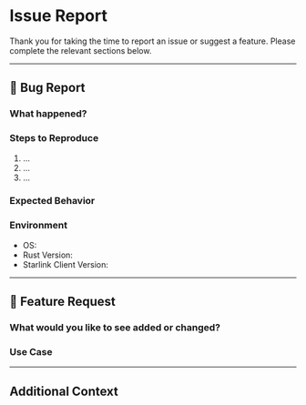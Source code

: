 # Issue Report

Thank you for taking the time to report an issue or suggest a feature. Please complete the relevant sections below.

---

## 🐛 Bug Report

### What happened?

<!-- Describe what you observed. -->

### Steps to Reproduce

1. ...
2. ...
3. ...

### Expected Behavior

<!-- Describe what you expected to happen. -->

### Environment

- OS: <!-- e.g. macOS 13.4, Ubuntu 22.04 -->
- Rust Version: <!-- e.g. rustc 1.68.2 -->
- Starlink Client Version: <!-- e.g. 0.1.0 -->

---

## 🚀 Feature Request

### What would you like to see added or changed?

<!-- Describe your feature idea. -->

### Use Case

<!-- Describe the practical use case for this feature. -->

---

## Additional Context

<!-- Add any other context or screenshots here. -->
